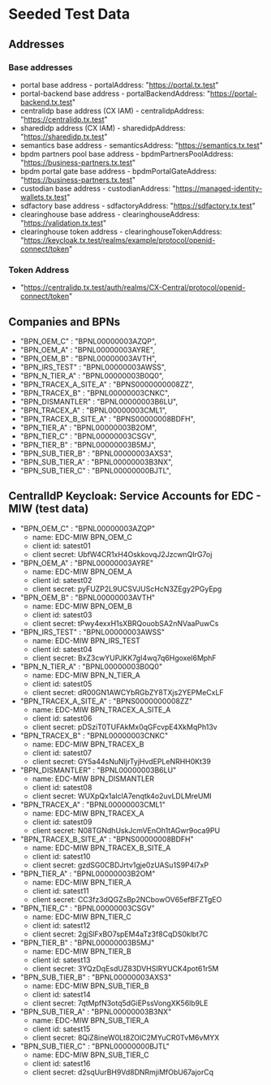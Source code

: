 # Seeded Test Data

## Addresses

### Base addresses

- portal base address - portalAddress: "<https://portal.tx.test>"
- portal-backend base address - portalBackendAddress: "<https://portal-backend.tx.test>"
- centralidp base address (CX IAM) - centralidpAddress: "<https://centralidp.tx.test>"
- sharedidp address (CX IAM) - sharedidpAddress: "<https://sharedidp.tx.test>"
- semantics base address - semanticsAddress: "<https://semantics.tx.test>"
- bpdm partners pool base address - bpdmPartnersPoolAddress: "<https://business-partners.tx.test>"
- bpdm portal gate base address - bpdmPortalGateAddress: "<https://business-partners.tx.test>"
- custodian base address - custodianAddress: "<https://managed-identity-wallets.tx.test>"
- sdfactory base address - sdfactoryAddress: "<https://sdfactory.tx.test>"
- clearinghouse base address - clearinghouseAddress: "<https://validation.tx.test>"
- clearinghouse token address - clearinghouseTokenAddress: "<https://keycloak.tx.test/realms/example/protocol/openid-connect/token>"

### Token Address

- "<https://centralidp.tx.test/auth/realms/CX-Central/protocol/openid-connect/token>"

## Companies and BPNs

- "BPN_OEM_C" : "BPNL00000003AZQP",
- "BPN_OEM_A" : "BPNL00000003AYRE",
- "BPN_OEM_B" : "BPNL00000003AVTH",
- "BPN_IRS_TEST" : "BPNL00000003AWSS",
- "BPN_N_TIER_A" : "BPNL00000003B0Q0",
- "BPN_TRACEX_A_SITE_A" : "BPNS0000000008ZZ",
- "BPN_TRACEX_B" : "BPNL00000003CNKC",
- "BPN_DISMANTLER" : "BPNL00000003B6LU",
- "BPN_TRACEX_A" : "BPNL00000003CML1",
- "BPN_TRACEX_B_SITE_A" : "BPNS00000008BDFH",
- "BPN_TIER_A" : "BPNL00000003B2OM",
- "BPN_TIER_C" : "BPNL00000003CSGV",
- "BPN_TIER_B" : "BPNL00000003B5MJ",
- "BPN_SUB_TIER_B" : "BPNL00000003AXS3",
- "BPN_SUB_TIER_A" : "BPNL00000003B3NX",
- "BPN_SUB_TIER_C" : "BPNL00000000BJTL",

## CentralIdP Keycloak: Service Accounts for EDC - MIW (test data)

- "BPN_OEM_C" : "BPNL00000003AZQP"
    - name: EDC-MIW BPN_OEM_C
    - client id: satest01
    - client secret: UbfW4CR1xH4OskkovqJ2JzcwnQIrG7oj
- "BPN_OEM_A" : "BPNL00000003AYRE"
    - name: EDC-MIW BPN_OEM_A
    - client id: satest02
    - client secret: pyFUZP2L9UCSVJUScHcN3ZEgy2PGyEpg
- "BPN_OEM_B" : "BPNL00000003AVTH"
    - name: EDC-MIW BPN_OEM_B
    - client id: satest03
    - client secret: tPwy4exxH1sXBRQouobSA2nNVaaPuwCs
- "BPN_IRS_TEST" : "BPNL00000003AWSS"
    - name: EDC-MIW BPN_IRS_TEST
    - client id: satest04
    - client secret: BxZ3cwYUPJKK7gI4wq7q6Hgoxel6MphF
- "BPN_N_TIER_A" : "BPNL00000003B0Q0"
    - name: EDC-MIW BPN_N_TIER_A
    - client id: satest05
    - client secret: dR00GN1AWCYbRGbZY8TXjs2YEPMeCxLF
- "BPN_TRACEX_A_SITE_A" : "BPNS0000000008ZZ"
    - name: EDC-MIW BPN_TRACEX_A_SITE_A
    - client id: satest06
    - client secret: pDSziT0TUFAkMx0qGFcvpE4XkMqPh13v
- "BPN_TRACEX_B" : "BPNL00000003CNKC"
    - name: EDC-MIW BPN_TRACEX_B
    - client id: satest07
    - client secret: GY5a44sNuNIjrTyjHvdEPLeNRHH0Kt39
- "BPN_DISMANTLER" : "BPNL00000003B6LU"
    - name: EDC-MIW BPN_DISMANTLER
    - client id: satest08
    - client secret: WUXpQx1aIclA7enqtk4o2uvLDLMreUMI
- "BPN_TRACEX_A" : "BPNL00000003CML1"
    - name: EDC-MIW BPN_TRACEX_A
    - client id: satest09
    - client secret: N08TGNdhUskJcmVEnOh1tAGwr9oca9PU
- "BPN_TRACEX_B_SITE_A" : "BPNS00000008BDFH"
    - name: EDC-MIW BPN_TRACEX_B_SITE_A
    - client id: satest10
    - client secret: gzdSG0CBDJrtv1gje0zUASu1S9P4I7xP
- "BPN_TIER_A" : "BPNL00000003B2OM"
    - name: EDC-MIW BPN_TIER_A
    - client id: satest11
    - client secret: CC3fz3dQGZsBp2NCbowOV65efBFZTgEO
- "BPN_TIER_C" : "BPNL00000003CSGV"
    - name: EDC-MIW BPN_TIER_C
    - client id: satest12
    - client secret: 2gjSlFxBO7spEM4aTz3f8CqDS0klbt7C
- "BPN_TIER_B" : "BPNL00000003B5MJ"
    - name: EDC-MIW BPN_TIER_B
    - client id: satest13
    - client secret: 3YQzDqEsdUZ83DVHSIRYUCK4pot61r5M
- "BPN_SUB_TIER_B" : "BPNL00000003AXS3"
    - name: EDC-MIW BPN_SUB_TIER_B
    - client id: satest14
    - client secret: 7qtMpfN3otq5dGiEPssVongXK56lb9LE
- "BPN_SUB_TIER_A" : "BPNL00000003B3NX"
    - name: EDC-MIW BPN_SUB_TIER_A
    - client id: satest15
    - client secret: 8QiZ8ineW0Lt8ZOlC2MYuCR0TvM6vMYX
- "BPN_SUB_TIER_C" : "BPNL00000000BJTL"
    - name: EDC-MIW BPN_SUB_TIER_C
    - client id: satest16
    - client secret: d2sqUurBH9Vd8DNRmjiMfObU67ajorCq
